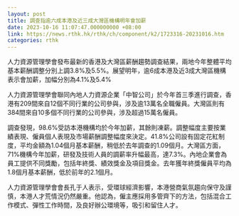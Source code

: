 ```yaml
---
layout: post
title: 調查指逾六成本港及近三成大灣區機構明年會加薪
date: 2023-10-16 11:07:47.000000000 +08:00
link: https://news.rthk.hk/rthk/ch/component/k2/1723316-20231016.htm
categories: rthk
---
```


人力資源管理學會發布最新的香港及大灣區薪酬趨勢調查結果，兩地今年整體平均基本薪酬調整分別上調3.8%及5.5%。展望明年，逾6成本港及近3成大灣區機構表示會加薪，加幅分別為4.1%及5.4% 

人力資源管理學會聯同內地人力資源企業「中智公司」於今年首三季進行調查，香港有209間來自12個不同行業的公司參與，涉及逾13萬名全職僱員。大灣區則有384間來自10多個不同行業的公司參與，涉及超過15萬名僱員。 

調查發現，98.6%受訪本港機構均於今年加薪，其餘則凍薪。調整幅度主要按業績表現、僱員個人表現及市場薪酬調整幅度來決定。41.8%公司設有固定花紅制度，平均金額為1.04個月基本薪酬，稍低於去年調查的1.09個月。大灣區方面，71%機構今年加薪，研發及技術人員的調薪率升幅最高，達7.3%。內地企業會為員工提供不同獎勵，包括年終獎、績效獎金及項目獎金。去年獲年終獎僱員平均為1.8個月基本薪酬，低於前年的2.1個月。 

人力資源管理學會會長孔于人表示，受環球經濟影響，本港營商氣氛趨向保守及謹慎，本港人才荒情況仍然嚴重。他認為，僱主應採用多管齊下的方法，包括混合工作模式、彈性工作時間，及良好辦公環境等，吸引和留住人才。
